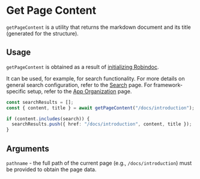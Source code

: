 # Get Page Content

`getPageContent` is a utility that returns the markdown document and its title (generated for the structure).

## Usage

`getPageContent` is obtained as a result of [initializing Robindoc](../../getting-started/initialization.md).

It can be used, for example, for search functionality. For more details on general search configuration, refer to the [Search](../search.md) page. For framework-specific setup, refer to the [App Organization](../../getting-started/app-organization/README.md) page.

```ts
const searchResults = [];
const { content, title } = await getPageContent("/docs/introduction");

if (content.includes(search)) {
  searchResults.push({ href: "/docs/introduction", content, title });
}
```

## Arguments

`pathname` - the full path of the current page (e.g., `/docs/introduction`) must be provided to obtain the page data.

